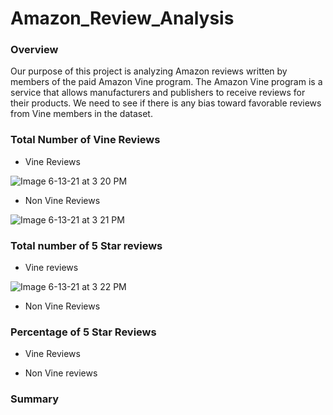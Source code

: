 # Amazon_Review_Analysis


### Overview

   Our purpose of this project is analyzing Amazon reviews written by members of the paid Amazon Vine program. The Amazon Vine program is a service that allows manufacturers and publishers to receive reviews for their products. We need to see if there is any bias toward favorable reviews from Vine members in the dataset. 
   
   
### Total Number of Vine Reviews

   * Vine Reviews
 
 ![Image 6-13-21 at 3 20 PM](https://user-images.githubusercontent.com/78887673/121819546-a65af080-cc5b-11eb-9a7a-d7d59f4eb350.jpg)


   * Non Vine Reviews
  
 ![Image 6-13-21 at 3 21 PM](https://user-images.githubusercontent.com/78887673/121819562-c7bbdc80-cc5b-11eb-89bd-7c4e3e45f25a.jpg)


### Total number of 5 Star reviews

   * Vine reviews

 ![Image 6-13-21 at 3 22 PM](https://user-images.githubusercontent.com/78887673/121819636-35680880-cc5c-11eb-9336-b3ceeedcb75f.jpg)
  
  

   * Non Vine Reviews

  


### Percentage of 5 Star Reviews


   * Vine Reviews




   * Non Vine reviews


### Summary
